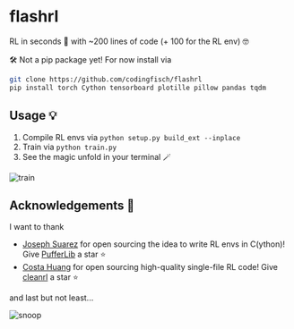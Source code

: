 # flashrl
RL in seconds 💨 with ~200 lines of code (+ 100 for the RL env) 🤓

🛠️ Not a pip package yet! For now install via
```bash
git clone https://github.com/codingfisch/flashrl
pip install torch Cython tensorboard plotille pillow pandas tqdm
```
## Usage 💡
1. Compile RL envs via `python setup.py build_ext --inplace`
2. Train via `python train.py`
3. See the magic unfold in your terminal 🪄

![train](https://github.com/user-attachments/assets/46db059f-8958-4f13-8ff9-b4a98580e054)

## Acknowledgements 🙌
I want to thank
- [Joseph Suarez](https://github.com/jsuarez5341) for open sourcing the idea to write RL envs in C(ython)! Give [PufferLib](https://github.com/PufferAI/PufferLib) a star ⭐
- [Costa Huang](https://github.com/vwxyzjn) for open sourcing high-quality single-file RL code! Give [cleanrl](https://github.com/vwxyzjn/cleanrl) a star ⭐

and last but not least...

![snoop](https://media1.tenor.com/m/ibYVxrR2hOgAAAAC/well-done.gif)
